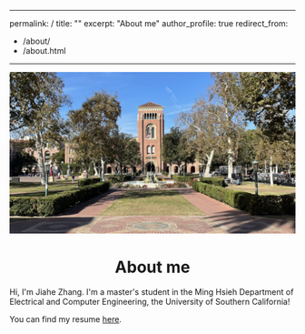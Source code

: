 

---
permalink: /
title: ""
excerpt: "About me"
author_profile: true
redirect_from: 
  - /about/
  - /about.html
---
<img src="https://github.com/Sherlock-7FF15/Sherlock-7FF15.github.io/blob/master/images/hall1.png?raw=true"><br>
# <center>About me</center>
Hi, I'm Jiahe Zhang. I'm a master's student in the Ming Hsieh Department of Electrical and Computer Engineering, the University of Southern California!
<br>
<link rel="stylesheet" href="https://cdnjs.cloudflare.com/ajax/libs/font-awesome/5.15.3/css/all.min.css">
<i class="fas fa-file"></i>
You can find my resume <a href="https://drive.google.com/file/d/1gCq_8vOdNRdHCk0Civ8AVrv7kT483qdc/view?usp=sharing" target="_blank">here</a>.

<script async src="//busuanzi.ibruce.info/busuanzi/2.3/busuanzi.pure.mini.js"></script>

<!--
<span id="busuanzi_container_site_pv" style="display:none;">本站总访问量<span id="busuanzi_value_site_pv"></span>次</span>
-->
